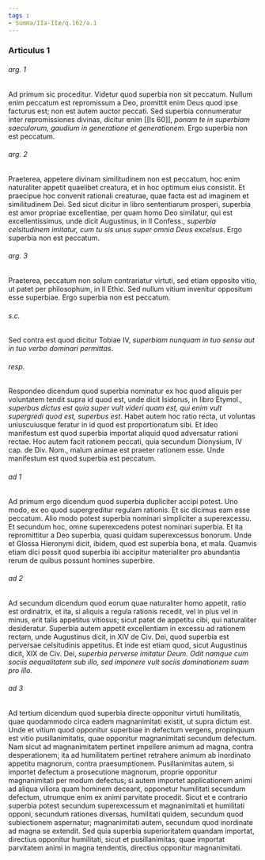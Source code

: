```yaml
---
tags : 
- Summa/IIa-IIæ/q.162/a.1
---
```


### Articulus 1

###### arg. 1
Ad primum sic proceditur. Videtur quod superbia non sit peccatum. Nullum enim peccatum est repromissum a Deo, promittit enim Deus quod ipse facturus est; non est autem auctor peccati. Sed superbia connumeratur inter repromissiones divinas, dicitur enim [[Is 60]], *ponam te in superbiam saeculorum, gaudium in generatione et generationem*. Ergo superbia non est peccatum.

###### arg. 2
Praeterea, appetere divinam similitudinem non est peccatum, hoc enim naturaliter appetit quaelibet creatura, et in hoc optimum eius consistit. Et praecipue hoc convenit rationali creaturae, quae facta est ad imaginem et similitudinem Dei. Sed sicut dicitur in libro sententiarum prosperi, superbia est amor propriae excellentiae, per quam homo Deo similatur, qui est excellentissimus, unde dicit Augustinus, in II Confess., *superbia celsitudinem imitatur, cum tu sis unus super omnia Deus excelsus*. Ergo superbia non est peccatum.

###### arg. 3
Praeterea, peccatum non solum contrariatur virtuti, sed etiam opposito vitio, ut patet per philosophum, in II Ethic. Sed nullum vitium invenitur oppositum esse superbiae. Ergo superbia non est peccatum.

###### s.c.
Sed contra est quod dicitur Tobiae IV, *superbiam nunquam in tuo sensu aut in tuo verbo dominari permittas*.

###### resp.
Respondeo dicendum quod superbia nominatur ex hoc quod aliquis per voluntatem tendit supra id quod est, unde dicit Isidorus, in libro Etymol., *superbus dictus est quia super vult videri quam est, qui enim vult supergredi quod est, superbus est*. Habet autem hoc ratio recta, ut voluntas uniuscuiusque feratur in id quod est proportionatum sibi. Et ideo manifestum est quod superbia importat aliquid quod adversatur rationi rectae. Hoc autem facit rationem peccati, quia secundum Dionysium, IV cap. de Div. Nom., malum animae est praeter rationem esse. Unde manifestum est quod superbia est peccatum.

###### ad 1
Ad primum ergo dicendum quod superbia dupliciter accipi potest. Uno modo, ex eo quod supergreditur regulam rationis. Et sic dicimus eam esse peccatum. Alio modo potest superbia nominari simpliciter a superexcessu. Et secundum hoc, omne superexcedens potest nominari superbia. Et ita repromittitur a Deo superbia, quasi quidam superexcessus bonorum. Unde et Glossa Hieronymi dicit, ibidem, quod est superbia bona, et mala. Quamvis etiam dici possit quod superbia ibi accipitur materialiter pro abundantia rerum de quibus possunt homines superbire.

###### ad 2
Ad secundum dicendum quod eorum quae naturaliter homo appetit, ratio est ordinatrix, et ita, si aliquis a regula rationis recedit, vel in plus vel in minus, erit talis appetitus vitiosus; sicut patet de appetitu cibi, qui naturaliter desideratur. Superbia autem appetit excellentiam in excessu ad rationem rectam, unde Augustinus dicit, in XIV de Civ. Dei, quod superbia est perversae celsitudinis appetitus. Et inde est etiam quod, sicut Augustinus dicit, XIX de Civ. Dei, *superbia perverse imitatur Deum. Odit namque cum sociis aequalitatem sub illo, sed imponere vult sociis dominationem suam pro illo*.

###### ad 3
Ad tertium dicendum quod superbia directe opponitur virtuti humilitatis, quae quodammodo circa eadem magnanimitati existit, ut supra dictum est. Unde et vitium quod opponitur superbiae in defectum vergens, propinquum est vitio pusillanimitatis, quae opponitur magnanimitati secundum defectum. Nam sicut ad magnanimitatem pertinet impellere animum ad magna, contra desperationem; ita ad humilitatem pertinet retrahere animum ab inordinato appetitu magnorum, contra praesumptionem. Pusillanimitas autem, si importet defectum a prosecutione magnorum, proprie opponitur magnanimitati per modum defectus; si autem importet applicationem animi ad aliqua viliora quam hominem deceant, opponetur humilitati secundum defectum, utrumque enim ex animi parvitate procedit. Sicut et e contrario superbia potest secundum superexcessum et magnanimitati et humilitati opponi, secundum rationes diversas, humilitati quidem, secundum quod subiectionem aspernatur; magnanimitati autem, secundum quod inordinate ad magna se extendit. Sed quia superbia superioritatem quandam importat, directius opponitur humilitati, sicut et pusillanimitas, quae importat parvitatem animi in magna tendentis, directius opponitur magnanimitati.

